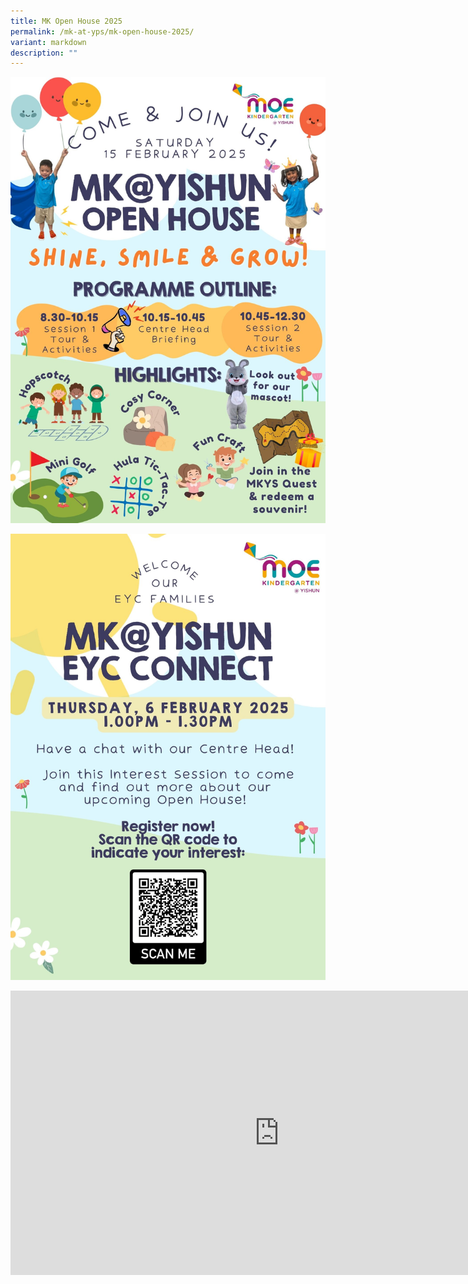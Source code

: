 ```yaml
---
title: MK Open House 2025
permalink: /mk-at-yps/mk-open-house-2025/
variant: markdown
description: ""
---
```

![](/images/MK%20YPS/Open%20House/open_house_2025.jpg)

![](/images/MK%20YPS/Open%20House/eyc_connect_2025.jpg)

<iframe allowfullscreen="true" height="455" width="860" frameborder="0" src="https://docs.google.com/presentation/d/e/2PACX-1vStwCyGjK54YdBXQpTUHU8CNP1WH4HoUmEQdxWMv0jIbeMjNre3lz9ESanC-scDc_MoXUTfkQh6DCom/embed?start=true&amp;loop=true&amp;delayms=5000"></iframe>
